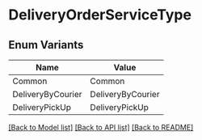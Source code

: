 # DeliveryOrderServiceType

## Enum Variants

| Name | Value |
|---- | -----|
| Common | Common |
| DeliveryByCourier | DeliveryByCourier |
| DeliveryPickUp | DeliveryPickUp |


[[Back to Model list]](../README.md#documentation-for-models) [[Back to API list]](../README.md#documentation-for-api-endpoints) [[Back to README]](../README.md)


